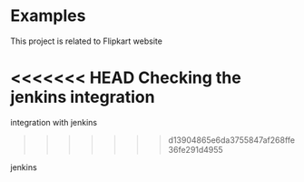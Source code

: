 # Examples

This project is related to Flipkart website

<<<<<<< HEAD
Checking the jenkins integration
=======
integration with jenkins
>>>>>>> d13904865e6da3755847af268ffe36fe291d4955

jenkins
